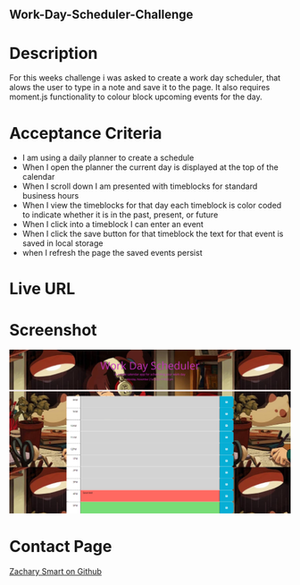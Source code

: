 ## Work-Day-Scheduler-Challenge
# Description #
For this weeks challenge i was asked to create a work day scheduler, that alows the user to type in a note and save it to the page.
 It also requires moment.js functionality to colour block upcoming events for the day.

# Acceptance Criteria #

* I am using a daily planner to create a schedule
* When I open the planner the current day is displayed at the top of the calendar
* When I scroll down I am presented with timeblocks for standard business hours
* When I view the timeblocks for that day each timeblock is color coded to indicate whether it is in the past, present, or future
* When I click into a timeblock I can enter an event
* When I click the save button for that timeblock the text for that event is saved in local storage
* when I refresh the page the saved events persist

# Live URL

# Screenshot
![screenshot](/assets/styles/css/images/screencapture-file-C-Users-zac-c-Desktop-Work-Day-Scheduler-Challenge-index-html-2022-11-21-16_18_22.png)
# Contact Page
[Zachary Smart on Github](https://github.com/Zac0088)
